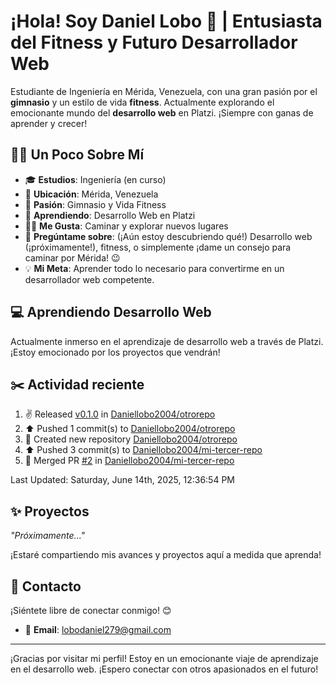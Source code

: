 # ¡Hola! Soy Daniel Lobo 👋 | Entusiasta del Fitness y Futuro Desarrollador Web

Estudiante de Ingeniería en Mérida, Venezuela, con una gran pasión por el **gimnasio** y un estilo de vida **fitness**. Actualmente explorando el emocionante mundo del **desarrollo web** en Platzi. ¡Siempre con ganas de aprender y crecer!

## 🏋️‍♂️ Un Poco Sobre Mí

- 🎓 **Estudios**: Ingeniería (en curso)
- 📍 **Ubicación**: Mérida, Venezuela
- 💪 **Pasión**: Gimnasio y Vida Fitness
- 🌱 **Aprendiendo**: Desarrollo Web en Platzi
- 🚶‍♂️ **Me Gusta**: Caminar y explorar nuevos lugares
- 💬 **Pregúntame sobre**: (¡Aún estoy descubriendo qué!) Desarrollo web (¡próximamente!), fitness, o simplemente ¡dame un consejo para caminar por Mérida! 😉
- 💡 **Mi Meta**: Aprender todo lo necesario para convertirme en un desarrollador web competente.

## 💻 Aprendiendo Desarrollo Web

Actualmente inmerso en el aprendizaje de desarrollo web a través de Platzi. ¡Estoy emocionado por los proyectos que vendrán!

## ✂️ **Actividad reciente**
<!--RECENT_ACTIVITY:start-->
1. ✌️ Released [v0.1.0](https://github.com/Daniellobo2004/otrorepo/releases/tag/v0.1.0) in [Daniellobo2004/otrorepo](https://github.com/Daniellobo2004/otrorepo)<br>
2. ⬆️ Pushed 1 commit(s) to [Daniellobo2004/otrorepo](https://github.com/Daniellobo2004/otrorepo)<br>
3. 📔 Created new repository [Daniellobo2004/otrorepo](https://github.com/Daniellobo2004/otrorepo)<br>
4. ⬆️ Pushed 3 commit(s) to [Daniellobo2004/mi-tercer-repo](https://github.com/Daniellobo2004/mi-tercer-repo)<br>
5. 🎉 Merged PR [#2](https://github.com/Daniellobo2004/mi-tercer-repo/pull/2) in [Daniellobo2004/mi-tercer-repo](https://github.com/Daniellobo2004/mi-tercer-repo)<br>
<!--RECENT_ACTIVITY:end-->
<!--RECENT_ACTIVITY:last_update-->
Last Updated: Saturday, June 14th, 2025, 12:36:54 PM
<!--RECENT_ACTIVITY:last_update_end-->

## ✨ Proyectos

_"Próximamente..."_

¡Estaré compartiendo mis avances y proyectos aquí a medida que aprenda!

## 🔗 Contacto

¡Siéntete libre de conectar conmigo! 😊

- 📧 **Email**: [lobodaniel279@gmail.com](mailto:lobo.daniel279@gmail.com)

---

¡Gracias por visitar mi perfil! Estoy en un emocionante viaje de aprendizaje en el desarrollo web. ¡Espero conectar con otros apasionados en el futuro!
